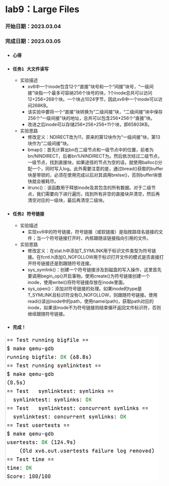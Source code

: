 # lab9：Large Files
### 开始日期：2023.03.04
### 完成日期：2023.03.05

- ### `心得`
- ### `任务1 大文件读写` 
  - 实验描述
    - xv6中一个inode包含12个“直接”块号和一个“间接”块号，“一级间接”块指一个最多可容纳256个块号的块，1个inode总共可以访问12+256=268个块。一个块占1024字节，因此xv6中一个inode可以访问268KB。
    - 该实验中要将一个“直接”块转换为“二级间接”块，“二级间接”块中保存256个“一级间接”块的地址，总共可以包含256*256个“直接”块。
    - 改进之后inode可以存储256*256+256+11个块，即65803KB。
  - 实验思路
    - 修改定义：NDIRECT改为11，原来的第12块作为“一级间接”块，第13块作为“二级间接”块。
    - bmap()：首先计算出bn在二级节点和一级节点中的位置，前者为bn/NINDIRECT，后者bn%NINDIRECT为。然后依次经过二级节点，一级节点，找到直接块，如果途径的节点为空的话，就使用balloc()分配一个，同时写入log。此外需要注意的是，通过bread()获取的buffer块是带锁的，必须在使用完成以后对其调用brelse()，否则buffer块很快就会被耗尽。
    - itrunc()：该函数用于释放inode及其包含的所有数据。对于二级节点，我们需要向下进行遍历，找到所有非空的直接块并清空，然后再清空对应的一级块，最后再清空二级块。
- ### `任务2 符号链接` 
  - 实验描述
    - 实现xv6中的符号链接，符号链接（或软链接）是指按路径名链接的文件；当一个符号链接打开时，内核跟随该链接指向引用的文件。
  - 实验思路
    - 修改定义：在stat.h中添加T_SYMLINK用于标识文件类型为符号链接。在fcntl.h添加O_NOFOLLOW用于标识打开文件的模式是否直接打开符号链接还是割跟随符号连接。
    - sys_symlink()：创建一个符号链接涉及到磁盘的写入操作，这里首先要调用begin_op()开启事物。使用create()为符号链接创建一个inode，使用writei()将符号链接存放在inode里面。
    - sys_open()：添加对符号链接的处理。如果inode的type是T_SYMLINK且标识符没有O_NOFOLLOW，则跟随符号链接。使用readi()读出inode中的path，使用namei(path)，获取path对应的inode，如果该inode不为符号链接则结束循环返回文件标识符，否则继续跟随符号链接。
- ### `完成！`
![Image text](https://raw.githubusercontent.com/JennyTurtles/MIT6.S081-2020-labs/fs/user/lab9%20完成.png)
